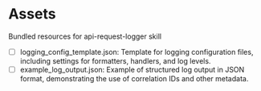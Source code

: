 # Assets

Bundled resources for api-request-logger skill

- [ ] logging_config_template.json: Template for logging configuration files, including settings for formatters, handlers, and log levels.
- [ ] example_log_output.json: Example of structured log output in JSON format, demonstrating the use of correlation IDs and other metadata.
